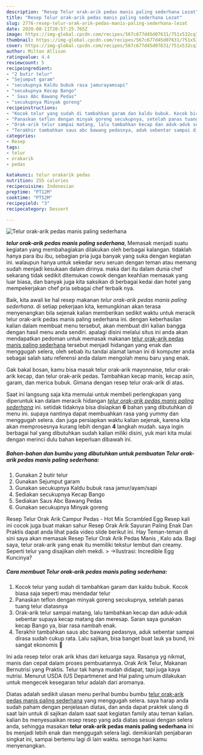 ```yaml
---
description: "Resep Telur orak-arik pedas manis paling sederhana Lezat"
title: "Resep Telur orak-arik pedas manis paling sederhana Lezat"
slug: 2776-resep-telur-orak-arik-pedas-manis-paling-sederhana-lezat
date: 2020-08-11T20:57:25.765Z
image: https://img-global.cpcdn.com/recipes/567c677d45d07631/751x532cq70/telur-orak-arik-pedas-manis-paling-sederhana-foto-resep-utama.jpg
thumbnail: https://img-global.cpcdn.com/recipes/567c677d45d07631/751x532cq70/telur-orak-arik-pedas-manis-paling-sederhana-foto-resep-utama.jpg
cover: https://img-global.cpcdn.com/recipes/567c677d45d07631/751x532cq70/telur-orak-arik-pedas-manis-paling-sederhana-foto-resep-utama.jpg
author: Milton Allison
ratingvalue: 4.4
reviewcount: 5
recipeingredient:
- "2 butir telur"
- "Sejumput garam"
- "secukupnya Kaldu bubuk rasa jamurayamsapi"
- "secukupnya Kecap Bango"
- " Saus Abc Bawang Pedas"
- "secukupnya Minyak goreng"
recipeinstructions:
- "Kocok telur yang sudah di tambahkan garam dan kaldu bubuk. Kocok biasa saja seperti mau mendadar telur"
- "Panaskan teflon dengan minyak goreng secukupnya, setelah panas tuang telur diatasnya"
- "Orak-arik telur sampai matang, lalu tambahkan kecap dan aduk-aduk sebentar supaya kecap matang dan meresap. Saran saya gunakan kecap Bango ya, biar rasa nambah enak."
- "Terakhir tambahkan saus abc bawang pedasnya, aduk sebentar sampai dirasa sudah cukup rata. Lalu sajikan, bisa banget buat lauk ya bund, ini sangat ekonomis 🥰"
categories:
- Resep
tags:
- telur
- orakarik
- pedas

katakunci: telur orakarik pedas 
nutrition: 255 calories
recipecuisine: Indonesian
preptime: "PT12M"
cooktime: "PT52M"
recipeyield: "3"
recipecategory: Dessert

---
```



![Telur orak-arik pedas manis paling sederhana](https://img-global.cpcdn.com/recipes/567c677d45d07631/751x532cq70/telur-orak-arik-pedas-manis-paling-sederhana-foto-resep-utama.jpg)

<b><i>telur orak-arik pedas manis paling sederhana</i></b>, Memasak menjadi suatu kegiatan yang membahagiakan dilakukan oleh berbagai kalangan. tidaklah hanya para ibu ibu, sebagian pria juga banyak yang suka dengan kegiatan ini. walaupun hanya untuk sekedar seru seruan dengan teman atau memang sudah menjadi kesukaan dalam dirinya. maka dari itu dalam dunia chef sekarang tidak sedikit ditemukan cowok dengan keahlian memasak yang luar biasa, dan banyak juga kita saksikan di berbagai kedai dan hotel yang mempekerjakan chef pria sebagai chef terbaik nya.

Baik, kita awali ke hal resep makanan <i>telur orak-arik pedas manis paling sederhana</i>. di setiap pekerjaan kita, kemungkinan akan terasa menyenangkan bila sejenak kalian memberikan sedikit waktu untuk meracik telur orak-arik pedas manis paling sederhana ini. dengan keberhasilan kalian dalam membuat menu tersebut, akan membuat diri kalian bangga dengan hasil menu anda sendiri. apalagi disini melalui situs ini anda akan mendapatkan pedoman untuk memasak makanan <u>telur orak-arik pedas manis paling sederhana</u> tersebut menjadi hidangan yang enak dan menggugah selera, oleh sebab itu tandai alamat laman ini di komputer anda sebagai salah satu referensi anda dalam mengolah menu baru yang enak.

Gak bakal bosan, kamu bisa masak telur orak-arik mayonnaise, telur orak-arik kecap, dan telur orak-arik pedas. Tambahkan kecap manis, kecap asin, garam, dan merica bubuk. Gimana dengan resep telur orak-arik di atas.


Saat ini langsung saja kita memulai untuk membeli perlengkapan yang diperuntuk kan dalam meracik hidangan <u><i>telur orak-arik pedas manis paling sederhana</i></u> ini. setidak tidaknya bisa disiapkan <b>6</b> bahan yang dibutuhkan di menu ini. supaya nantinya dapat membuahkan rasa yang yummy dan menggugah selera. dan juga persiapkan waktu kalian sejenak, karena kita akan memprosesnya kurang lebih dengan <b>4</b> langkah mudah. saya ingin berbagai hal yang dibutuhkan sudah kalian miliki disini, yuk mari kita mulai dengan merinci dulu bahan keperluan dibawah ini.

<!--inarticleads1-->

##### Bahan-bahan dan bumbu yang dibutuhkan untuk pembuatan Telur orak-arik pedas manis paling sederhana:

1. Gunakan 2 butir telur
1. Gunakan Sejumput garam
1. Gunakan secukupnya Kaldu bubuk rasa jamur/ayam/sapi
1. Sediakan secukupnya Kecap Bango
1. Sediakan  Saus Abc Bawang Pedas
1. Gunakan secukupnya Minyak goreng


Resep Telur Orak Arik Campur Pedas - Hot Mix Scrambled Egg Resep kali ini cocok juga buat makan sahur Resep Orak Arik Sayuran Paling Enak Dan Praktis dapat anda lihat pada video slide berikut ini. Hay Teman-teman di sini saya akan memasak Resep Telur Orak Arik Pedas Manis , Kalo ada. Bagi saya, telur orak-arik yang enak itu memiliki tekstur lembut dan creamy. Seperti telur yang disajikan oleh mekdi. &gt; →Ilustrasi: Incredible Egg Kuncinya? 

<!--inarticleads2-->

##### Cara membuat Telur orak-arik pedas manis paling sederhana:

1. Kocok telur yang sudah di tambahkan garam dan kaldu bubuk. Kocok biasa saja seperti mau mendadar telur
1. Panaskan teflon dengan minyak goreng secukupnya, setelah panas tuang telur diatasnya
1. Orak-arik telur sampai matang, lalu tambahkan kecap dan aduk-aduk sebentar supaya kecap matang dan meresap. Saran saya gunakan kecap Bango ya, biar rasa nambah enak.
1. Terakhir tambahkan saus abc bawang pedasnya, aduk sebentar sampai dirasa sudah cukup rata. Lalu sajikan, bisa banget buat lauk ya bund, ini sangat ekonomis 🥰


Ini ada resep telor orak arik khas dari keluarga saya. Rasanya yg nikmat, manis dan cepat dalam proses pembuatannya. Orak Arik Telur, Makanan Bernutrisi yang Praktis. Telur tak hanya mudah didapat, tapi juga kaya nutrisi. Menurut USDA (US Departmenet and Hal paling umum dilakukan untuk mengecek kesegaran telur adalah dari aromanya. 

Diatas adalah sedikit ulasan menu perihal bumbu bumbu <u>telur orak-arik pedas manis paling sederhana</u> yang menggugah selera. saya harap anda sudah paham dengan penjelasan diatas, dan anda dapat praktek ulang di saat lain untuk di sajikan dalam saat saat kegiatan family atau teman kalian. kalian bs menyesuaikan resep resep yang ada diatas sesuai dengan selera anda, sehingga masakan <b>telur orak-arik pedas manis paling sederhana</b> ini bs menjadi lebih enak dan menggugah selera lagi. demikianlah penjabaran singkat ini, sampai bertemu lagi di lain waktu. semoga hari kamu menyenangkan.
